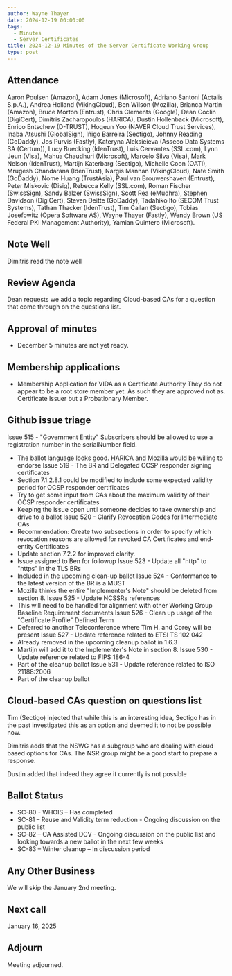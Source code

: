 ```yaml
---
author: Wayne Thayer
date: 2024-12-19 00:00:00
tags:
  - Minutes
  - Server Certificates
title: 2024-12-19 Minutes of the Server Certificate Working Group
type: post
---
```


## Attendance

Aaron Poulsen (Amazon), Adam Jones (Microsoft), Adriano Santoni (Actalis S.p.A.), Andrea Holland (VikingCloud), Ben Wilson (Mozilla), Brianca Martin (Amazon), Bruce Morton (Entrust), Chris Clements (Google), Dean Coclin (DigiCert), Dimitris Zacharopoulos (HARICA), Dustin Hollenback (Microsoft), Enrico Entschew (D-TRUST), Hogeun Yoo (NAVER Cloud Trust Services), Inaba Atsushi (GlobalSign), Iñigo Barreira (Sectigo), Johnny Reading (GoDaddy), Jos Purvis (Fastly), Kateryna Aleksieieva (Asseco Data Systems SA (Certum)), Lucy Buecking (IdenTrust), Luis Cervantes (SSL.com), Lynn Jeun (Visa), Mahua Chaudhuri (Microsoft), Marcelo Silva (Visa), Mark Nelson (IdenTrust), Martijn Katerbarg (Sectigo), Michelle Coon (OATI), Mrugesh Chandarana (IdenTrust), Nargis Mannan (VikingCloud), Nate Smith (GoDaddy), Nome Huang (TrustAsia), Paul van Brouwershaven (Entrust), Peter Miskovic (Disig), Rebecca Kelly (SSL.com), Roman Fischer (SwissSign), Sandy Balzer (SwissSign), Scott Rea (eMudhra), Stephen Davidson (DigiCert), Steven Deitte (GoDaddy), Tadahiko Ito (SECOM Trust Systems), Tathan Thacker (IdenTrust), Tim Callan (Sectigo), Tobias Josefowitz (Opera Software AS), Wayne Thayer (Fastly), Wendy Brown (US Federal PKI Management Authority), Yamian Quintero (Microsoft).

## Note Well

Dimitris read the note well

## Review Agenda

Dean requests we add a topic regarding Cloud-based CAs for a question that come through on the questions list.

## Approval of minutes

-	December 5 minutes are not yet ready.

## Membership applications

-	Membership Application for VIDA as a Certificate Authority
They do not appear to be a root store member yet. As such they are approved not as. Certificate Issuer but a Probationary Member.

## Github issue triage

Issue 515 - "Government Entity" Subscribers should be allowed to use a registration number in the serialNumber field.
-   The ballot language looks good. HARICA and Mozilla would be willing to endorse
Issue 519 - The BR and Delegated OCSP responder signing certificates
-   Section 7.1.2.8.1 could be modified to include some expected validity period for OCSP responder certificates
-   Try to get some input from CAs about the maximum validity of their OCSP responder certificates
-   Keeping the issue open until someone decides to take ownership and drive to a ballot
Issue 520 - Clarify Revocation Codes for Intermediate CAs
-   Recommendation: Create two subsections in order to specify which revocation reasons are allowed for revoked CA Certificates and end-entity Certificates
-   Update section 7.2.2 for improved clarity.
-   Issue assigned to Ben for followup
Issue 523 - Update all "http" to "https" in the TLS BRs
-   Included in the upcoming clean-up ballot
Issue 524 - Conformance to the latest version of the BR is a MUST
-   Mozilla thinks the entire "Implementer's Note" should be deleted from section 8.
Issue 525 - Update NCSSRs references
-   This will need to be handled for alignment with other Working Group Baseline Requirement documents
Issue 526 - Clean up usage of the "Certificate Profile" Defined Term
-   Deferred to another Teleconference where Tim H. and Corey will be present
Issue 527 - Update reference related to ETSI TS 102 042
-   Already removed in the upcoming cleanup ballot in 1.6.3
-   Martijn will add it to the Implementer's Note in section 8.
Issue 530 - Update reference related to FIPS 186-4
-   Part of the cleanup ballot
Issue 531 - Update reference related to ISO 21188:2006
-   Part of the cleanup ballot

## Cloud-based CAs question on questions list

Tim (Sectigo) injected that while this is an interesting idea, Sectigo has in the past investigated this as an option and deemed it to not be possible now.

Dimitris adds that the NSWG has a subgroup who are dealing with cloud based options for CAs. The NSR group might be a good start to prepare a response.

Dustin added that indeed they agree it currently is not possible

## Ballot Status

-   SC-80 - WHOIS – Has completed
-   SC-81 – Reuse and Validity term reduction - Ongoing discussion on the public list
-   SC-82 – CA Assisted DCV - Ongoing discussion on the public list and looking towards a new ballot in the next few weeks
-   SC-83 – Winter cleanup – In discussion period

## Any Other Business

We will skip the January 2nd meeting.

## Next call

January 16, 2025

## Adjourn

Meeting adjourned.
